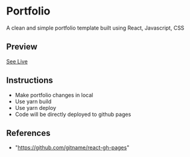 # Portfolio

A clean and simple portfolio template built using React, Javascript, CSS 

## Preview

[See Live](https://janvipolamreddy.github.io/portfolio/)

## Instructions

- Make portfolio changes in local
- Use yarn build
- Use yarn deploy 
- Code will be directly deployed to github pages

## References

- "https://github.com/gitname/react-gh-pages"
